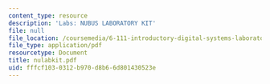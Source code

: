 ```yaml
---
content_type: resource
description: 'Labs: NUBUS LABORATORY KIT'
file: null
file_location: /coursemedia/6-111-introductory-digital-systems-laboratory-fall-2002/fffcf1030312b970d8b66d801430523e_nulabkit.pdf
file_type: application/pdf
resourcetype: Document
title: nulabkit.pdf
uid: fffcf103-0312-b970-d8b6-6d801430523e
---
```

